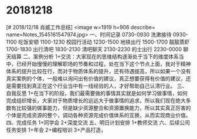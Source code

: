 # 20181218

[# 2018/12/18 肖威工作总结]
<image w=1919 h=906 describe= name=Notes_1545161547974.jpg>
一、时间记录
0730-0930 洗漱接待
0930-1100 吃饭安顿
1100-1230 校园行活动
1230-1500 地铁出行
1500-1700 靓靓蒸虾
1700-1830 出行清吧
1830-2130 清吧聊天
2130-2230 的士出行
2230-0000 聊天结算
二、案例分析
1+交流：大家现在的思维结构逐渐处于当下的维度体系当中，已经开始慢慢的理解职场的节奏和过程，处在当下这个节点上面，我对于精神体系的提升比较在行，而对于物质体系的提升，还有待遇提高，所以如果一个没有真实案例的个体，一般难以询问出有价值的建议，真正想要获得有价值的建议，还是需要找到真正在这个行业当中有一线经验的人，才好帮助自己认清行业。
三、自我反思
1+在当下的阶段，我们最需要做的事情其实就是如何学习做事情，如何完成组织增长，大家对于物质增长的远远大于做事情的追求，所以我们现在绝大多数有比较强的做事能力，但是缺少资源整合和资源置换能力，所以其实真正厉害的个体是完成资源的整个，调动各种资源完成价值体系的互换，从而实现商业价值。
四、完成任务
1+同学会
2+深度交流
五、明日计划安排
1+教师交流
六、后续公司任务安排
1+年会 2+编程培训  3+产品打造，
